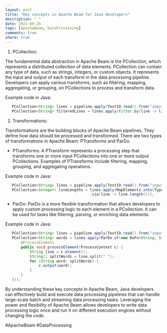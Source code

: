 ```yaml
---
layout: post
title: "Key concepts in Apache Beam for Java developers"
description: " "
date: 2023-09-25
tags: [ApacheBeam, DataProcessing]
comments: true
share: true
---
```


1. PCollection: 

The fundamental data abstraction in Apache Beam is the PCollection, which represents a distributed collection of data elements. PCollection can contain any type of data, such as strings, integers, or custom objects. It represents the input and output of each transform in the data processing pipeline. Developers can apply various transforms, such as filtering, mapping, aggregating, or grouping, on PCollections to process and transform data.

Example code in Java:
```java
   PCollection<String> lines = pipeline.apply(TextIO.read().from("input.txt"));
   PCollection<String> filteredLines = lines.apply(Filter.by(line -> line.contains("important")));
```

2. Transformations: 

Transformations are the building blocks of Apache Beam pipelines. They define how data should be processed and transformed. There are two types of transformations in Apache Beam: PTransforms and ParDo.

- PTransforms: A PTransform represents a processing step that transforms one or more input PCollections into one or more output PCollections. Examples of PTransforms include filtering, mapping, grouping, and aggregating operations.

Example code in Java:
```java
   PCollection<String> lines = pipeline.apply(TextIO.read().from("input.txt"));
   PCollection<Integer> lineLengths = lines.apply(MapElements.into(TypeDescriptors.integers())
                                      .via(line -> line.length()));
```

- ParDo: ParDo is a more flexible transformation that allows developers to apply custom processing logic to each element in a PCollection. It can be used for tasks like filtering, parsing, or enriching data elements.

Example code in Java:
```java
   PCollection<String> lines = pipeline.apply(TextIO.read().from("input.txt"));
   PCollection<String> words = lines.apply(ParDo.of(new DoFn<String, String>() {
       @ProcessElement
       public void processElement(ProcessContext c) {
           String line = c.element();
           String[] splitWords = line.split(" ");
           for (String word: splitWords) {
               c.output(word);
           }
       }
   }));
```

By understanding these key concepts in Apache Beam, Java developers can effectively build and execute data processing pipelines that can handle large-scale batch and streaming data processing tasks. Leveraging the power and flexibility of Apache Beam allows developers to write data processing logic once and run it on different execution engines without changing the code.

#ApacheBeam #DataProcessing